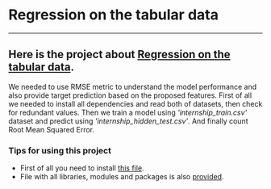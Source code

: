 # Regression on the tabular data
---
## Here is the project about [Regression on the tabular data](https://github.com/lavMary/QuantumDsTest/blob/main/task3.py.ipynb).

We needed to use RMSE metric to understand the model performance and also provide target prediction based on the proposed features. 
First of all we needed to install all dependencies and read both of datasets, then check for redundant values. 
Then we train a model using *'internship_train.csv'* dataset and predict using *'internship_hidden_test.csv'*. And finally count Root Mean Squared Error.

### Tips for using this project

- First of all you need to install [this file](https://github.com/lavMary/QuantumDsTest/blob/main/task3.py.ipynb).
- File with all libraries, modules and packages is also [provided](https://github.com/lavMary/QuantumDsTest/blob/main/requirements.txt).
